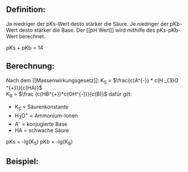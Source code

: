 
## Definition:
Je niedriger der pKs-Wert desto stärker die Säure.
Je niedriger der pKb-Wert desto stärker die Base.
Der [[pH Wert]] wird mithilfe des pKs-pKb-Wert berechnet.

pKs + pKb = 14


## Berechnung:
Nach dem [[Massenwirkungsgesetz]]:
K<sub>S</sub> = $\frac{c(A^{-}) * c(H _{3}O ^{+})}{c(HA)}$  
K<sub>B</sub> = $\frac  {c(HB^{+})*c(OH^{-})}{c(B)}$ 
dafür gilt:
- K<sub>S</sub> = Säurenkonstante
- H<sub>3</sub>O<sup>+</sup> = Ammonium-Ionen
- A<sup>-</sup> = konjugierte Base
- HA = schwache Säure

pKs = -lg(K<sub>S</sub>) 
pKb = -lg(K<sub>B</sub>) 


## Beispiel: